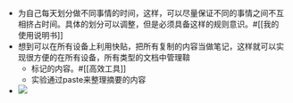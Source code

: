- 为自己每天划分做不同事情的时间，这样，可以尽量保证不同的事情之间不互相挤占时间。具体的划分可以调整，但是必须具备这样的规则意识。#[[我的使用说明书]]
- 想到可以在所有设备上利用快贴，把所有复制的内容当做笔记，这样就可以实现很方便的在所有设备，所有类型的文档中管理鞥
    - 标记的内容。#[[高效工具]]
    - 实验通过paste来整理摘要的内容
- ![](https://firebasestorage.googleapis.com/v0/b/firescript-577a2.appspot.com/o/imgs%2Fapp%2Fxinyiheng%2FgkIiNywJhM.png?alt=media&token=116aad54-ba4d-4f8b-b927-5e9bdc581d50)
